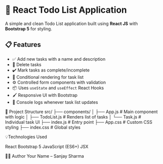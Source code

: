 # 📝 React Todo List Application

A simple and clean Todo List application built using **React JS** with **Bootstrap 5** for styling.

## 📋 Features

- ✅ Add new tasks with a name and description
- 🧹 Delete tasks
- ✔️ Mark tasks as complete/incomplete
- 🔄 Conditional rendering for task list
- ⚙️ Controlled form components with validation
- 📦 Uses `useState` and `useEffect` React Hooks
- 🖌️ Responsive UI with Bootstrap
- 📢 Console logs whenever task list updates

🧱 Project Structure
src/
├── components/
│   ├── App.js         # Main component with logic
│   ├── TodoList.js    # Renders list of tasks
│   └── Task.js        # Individual task UI
├── index.js           # Entry point
├── App.css            # Custom CSS styling
├── index.css          # Global styles



💡Technologies Used

React
Bootstrap 5
JavaScript (ES6+)
JSX

🧑‍💻 Author
Your Name – Sanjay Sharma